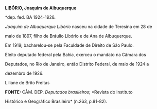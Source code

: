 **LIBÓRIO, Joaquim de Albuquerque**



\*dep. fed. BA 1924-1926.



*Joaquim de Albuquerque Libório* nasceu na cidade de Teresina em 28 de

maio de 1897, filho de Bráulio Libório e de Ana de Albuquerque.



Em 1919, bacharelou-se pela Faculdade de Direito de São Paulo.



Eleito deputado federal pela Bahia, exerceu o mandato na Câmara dos

Deputados, no Rio de Janeiro, então Distrito Federal, de maio de 1924 a

dezembro de 1926.



Liliane de Brito Freitas



**FONTE:** CÂM. DEP. *Deputados brasileiros*; *Revista do Instituto

Histórico e Geográfico Brasileiro* (n.263, p.81-82).

